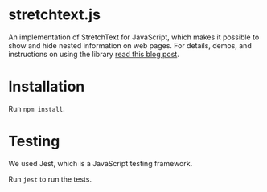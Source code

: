 stretchtext.js
==============

An implementation of StretchText for JavaScript, which makes it possible to show and hide nested information on web pages. For details, demos, and instructions on using the library [read this blog post](http://codinginparadise.org/ebooks/html/blog/stretchtext.html).

# Installation
Run `npm install`.

# Testing
We used Jest, which is a JavaScript testing framework.

Run `jest` to run the tests.
